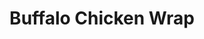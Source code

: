 ---
title: "Buffalo Chicken Wrap"
description: "Crispy breaded chicken breast & crumbled bacon with romaine & Ranch dressing, in a pita"
price_s: "7.50"
price_l: "11"
price_lg: ""
weight: "4"
---
